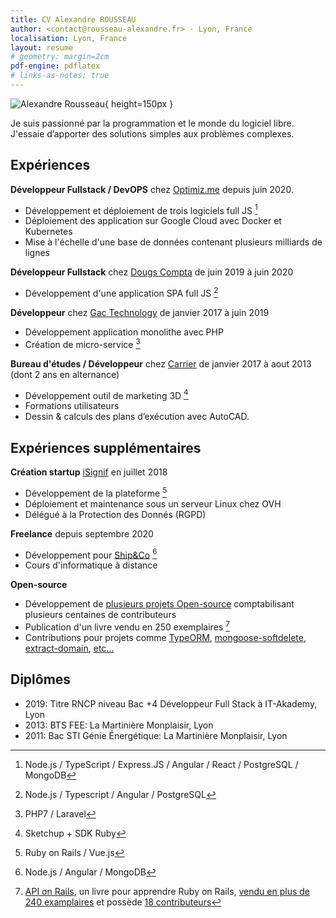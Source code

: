 ```yaml
---
title: CV Alexandre ROUSSEAU
author: <contact@rousseau-alexandre.fr> - Lyon, France
localisation: Lyon, France
layout: resume
# geometry: margin=2cm
pdf-engine: pdflatex
# links-as-notes: true
---
```


![Alexandre Rousseau](https://avatars.githubusercontent.com/u/11815139?v=4){ height=150px }

Je suis passionné par la programmation et le monde du logiciel libre. J'essaie d’apporter des solutions simples aux problèmes complexes.

## Expériences

**Développeur Fullstack / DevOPS** chez [Optimiz.me](https://optimiz.me) depuis juin 2020.

- Développement et déploiement de trois logiciels full JS [^1]
- Déploiement des application sur Google Cloud avec Docker et Kubernetes
- Mise à l'échelle d'une base de données contenant plusieurs milliards de lignes

**Développeur Fullstack** chez [Dougs Compta](https://dougs.fr) de juin 2019 à juin 2020

- Développement d'une application SPA full JS [^2]

**Développeur** chez [Gac Technology](https://www.gac-technology.com) de janvier 2017 à juin 2019

- Développement application monolithe avec PHP
- Création de micro-service [^3]

**Bureau d'études / Développeur** chez [Carrier](https://carrier.com) de janvier 2017 à aout 2013 (dont 2 ans en alternance)

- Développement outil de marketing 3D [^4]
- Formations utilisateurs
- Dessin & calculs des plans d’exécution avec AutoCAD.

## Expériences supplémentaires

**Création startup** [iSignif](https://isignif.fr) en juillet 2018

- Développement de la plateforme [^5]
- Déploiement et maintenance sous un serveur Linux chez OVH
- Délégué à la Protection des Donnés (RGPD)

**Freelance** depuis septembre 2020

- Développement pour [Ship&Co](https://www.shipnco.io/) [^6]
- Cours d'informatique à distance

**Open-source**

- Développement de [plusieurs projets Open-source](https://github.com/madeindjs?tab=repositories&sort=stargazers) comptabilisant plusieurs centaines de contributeurs
- Publication d'un livre vendu en 250 exemplaires [^7]
- Contributions pour projets comme [TypeORM](https://github.com/typeorm/typeorm/pull/7693), [mongoose-softdelete](https://github.com/riyadhalnur/mongoose-softdelete/pull/8), [extract-domain](https://github.com/bjarneo/extract-domain/pull/9), [etc...](https://github.com/search?q=madeindjs&type=issues)

## Diplômes

- 2019: Titre RNCP niveau Bac +4 Développeur Full Stack à IT-Akademy, Lyon
- 2013: BTS FEE: La Martinière Monplaisir, Lyon
- 2011: Bac STI Génie Énergétique: La Martinière Monplaisir, Lyon

[^1]: Node.js / TypeScript / Express.JS / Angular / React / PostgreSQL / MongoDB
[^2]: Node.js / Typescript / Angular / PostgreSQL
[^3]: PHP7 / Laravel
[^4]: Sketchup + SDK Ruby
[^5]: Ruby on Rails / Vue.js
[^6]: Node.js / Angular / MongoDB
[^7]: [API on Rails](https://github.com/madeindjs/api_on_rails), un livre pour apprendre Ruby on Rails, [vendu en plus de 240 examplaires](https://leanpub.com/apionrails6/) et possède [18 contributeurs](https://github.com/madeindjs/api_on_rails/graphs/contributors)
